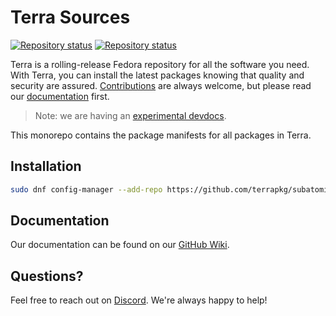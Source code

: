 # Terra Sources

[![Repository status](https://repology.org/badge/repository-big/terra_37.svg?header=Terra+37)](https://repology.org/repository/terra_37)
[![Repository status](https://repology.org/badge/repository-big/terra_38.svg?header=Terra+38)](https://repology.org/repository/terra_38)

Terra is a rolling-release Fedora repository for all the software you need.
With Terra, you can install the latest packages knowing that quality and security are assured.
[Contributions](https://github.com/terrapkg/packages/wiki/Contribute) are always welcome, but please read our [documentation](https://github.com/terrapkg/packages/wiki) first.

> Note: we are having an [experimental devdocs](http://developer.fyralabs.com/terra/).

This monorepo contains the package manifests for all packages in Terra.

## Installation
```bash
sudo dnf config-manager --add-repo https://github.com/terrapkg/subatomic-repos/raw/main/terra.repo
```

## Documentation
Our documentation can be found on our [GitHub Wiki](https://github.com/terrapkg/packages/wiki).

## Questions?
Feel free to reach out on [Discord](https://discord.gg/5fdPuxTg5Q). We're always happy to help!

